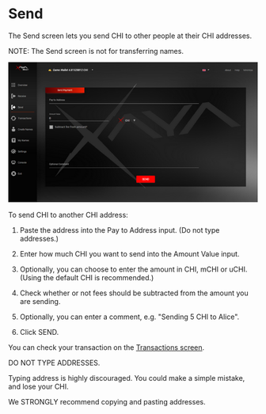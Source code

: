 # Send

The Send screen lets you send CHI to other people at their CHI addresses.

NOTE: The Send screen is not for transferring names.

![send-screen](img/send-screen.zoom52.png)

To send CHI to another CHI address:

1. Paste the address into the Pay to Address input. (Do not type addresses.)

2. Enter how much CHI you want to send into the Amount Value input.

3. Optionally, you can choose to enter the amount in CHI, mCHI or uCHI. (Using 
the default CHI is recommended.)

4. Check whether or not fees should be subtracted from the amount you are 
sending.

5. Optionally, you can enter a comment, e.g. "Sending 5 CHI to Alice".

6. Click SEND.

You can check your transaction on the [Transactions screen](transactions.md).

DO NOT TYPE ADDRESSES.

Typing address is highly discouraged. You could make a simple mistake, and lose 
your CHI.

We STRONGLY recommend copying and pasting addresses.


